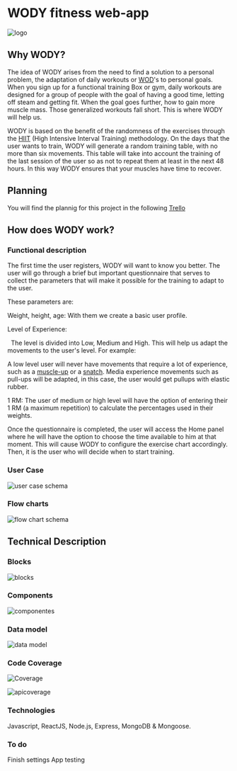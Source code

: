 ﻿# WODY  fitness web-app 

![logo](./wody-doc/images/logo.png)


## Why WODY?

The idea of ​​WODY arises from the need to find a solution to a personal problem, the adaptation of daily workouts or [WOD](https://openboxmagazine.com/que-es-un-wod-entrenamiento-del-dia/)'s to personal goals. When you sign up for a functional training Box or gym, daily workouts are designed for a group of people with the goal of having a good time, letting off steam and getting fit. When the goal goes further, how to gain more muscle mass. Those generalized workouts fall short. This is where WODY will help us.

WODY is based on the benefit of the randomness of the exercises through the [HIIT](https://es.wikipedia.org/wiki/Entrenamiento_de_intervalos_de_alta_intensidad) (High Intensive Interval Training) methodology. On the days that the user wants to train, WODY will generate a random training table, with no more than six movements. This table will take into account the training of the last session of the user so as not to repeat them at least in the next 48 hours. In this way WODY ensures that your muscles have time to recover.

## Planning

You will find the plannig for this project in the following [Trello](https://trello.com/b/uqdv1Gk0/wody-app)


## How does WODY work?


### Functional description

The first time the user registers, WODY will want to know you better. The user will go through a brief but important questionnaire that serves to collect the parameters that will make it possible for the training to adapt to the user.

These parameters are:

Weight, height, age: With them we create a basic user profile.

Level of Experience:

  The level is divided into Low, Medium and High.
This will help us adapt the movements to the user's level. For example:

A low level user will never have movements that require a lot of experience, such as a [muscle-up](https://youtu.be/1fQdBZfIuIY) or a [snatch](https://youtu.be/UBc5N_-xdqo). Media experience movements such as pull-ups will be adapted, in this case, the user would get pullups with elastic rubber.

1 RM: The user of medium or high level will have the option of entering their 1 RM (a maximum repetition) to calculate the percentages used in their weights.

Once the questionnaire is completed, the user will access the Home panel where he will have the option to choose the time available to him at that moment. This will cause WODY to configure the exercise chart accordingly. Then, it is the user who will decide when to start training.


### User Case
![user case schema](./wody-doc/images/usercase.jpg)

### Flow charts

![flow chart schema](./wody-doc/images/ucd1.jpg)


## Technical Description 

### Blocks

![blocks](./wody-doc/images/blocks.jpg)

### Components

![componentes](./wody-doc/images/components.png)

### Data model

![data model](./wody-doc/images/datamodel.jpg)


### Code Coverage

![Coverage](https://img.shields.io/badge/Coverage-99.18%25-green.svg)

![apicoverage](./wody-doc/images/apicoverage.jpg)

### Technologies

Javascript, ReactJS, Node.js, Express, MongoDB & Mongoose.

### To do 
Finish settings 
App testing
